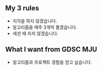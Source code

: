 ## My 3 rules
- 지각을 하지 않겠습니다.
- 알고리즘을 매주 3개씩 풀겠습니다.
- 세션 때 자지 않겠습니다.

## What I want from GDSC MJU
- 알고리즘과 프로젝트 경험을 얻고 싶습니다.
